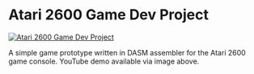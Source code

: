 # Atari 2600 Game Dev Project

[![Atari 2600 Game Dev Project](http://nikolapacekvetnic.rs/wp-content/uploads/2022/05/Screenshot-2022-05-09-at-23.17.26.png)](https://www.youtube.com/watch?v=_RS7rK5FgkM)

A simple game prototype written in DASM assembler for the Atari 2600 game console. YouTube demo available via image above.